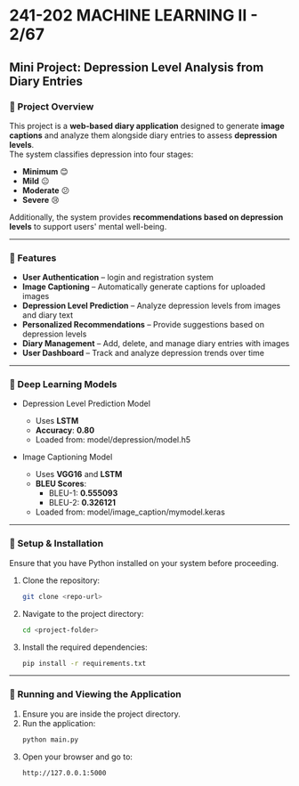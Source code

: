 # 241-202 MACHINE LEARNING II - 2/67

## Mini Project: Depression Level Analysis from Diary Entries

### 📖 Project Overview
This project is a **web-based diary application** designed to generate **image captions** and analyze them alongside diary entries to assess **depression levels**.  
The system classifies depression into four stages:

- **Minimum** 😊  
- **Mild** 😐  
- **Moderate** 😕  
- **Severe** 😢  

Additionally, the system provides **recommendations based on depression levels** to support users' mental well-being.

---

### 🔧 Features  
- **User Authentication** – login and registration system  
- **Image Captioning** – Automatically generate captions for uploaded images  
- **Depression Level Prediction** – Analyze depression levels from images and diary text  
- **Personalized Recommendations** – Provide suggestions based on depression levels  
- **Diary Management** – Add, delete, and manage diary entries with images  
- **User Dashboard** – Track and analyze depression trends over time


---

### 🧠 Deep Learning Models

- Depression Level Prediction Model
   - Uses **LSTM** 
   - **Accuracy**: **0.80**  
   - Loaded from: model/depression/model.h5  

- Image Captioning Model
   - Uses **VGG16** and **LSTM**  
   - **BLEU Scores**:  
      - BLEU-1: **0.555093**  
      - BLEU-2: **0.326121**  
   - Loaded from: model/image_caption/mymodel.keras

---

### 📌 Setup & Installation
Ensure that you have Python installed on your system before proceeding.

1. Clone the repository:
   ```bash
   git clone <repo-url>
   ```
2. Navigate to the project directory:
   ```bash
   cd <project-folder>
   ```
3. Install the required dependencies:
   ```bash
   pip install -r requirements.txt
   ```

---

### 🚀 Running and Viewing the Application

1. Ensure you are inside the project directory.
2. Run the application:
   ```bash
   python main.py
   ```
3. Open your browser and go to:
   ```
   http://127.0.0.1:5000
   ```
